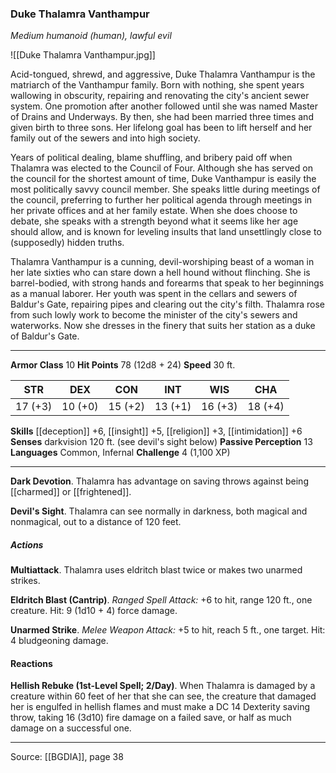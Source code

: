 ### Duke Thalamra Vanthampur
_Medium humanoid (human), lawful evil_

![[Duke Thalamra Vanthampur.jpg]]

Acid-tongued, shrewd, and aggressive, Duke Thalamra Vanthampur is the matriarch of the Vanthampur family. Born with nothing, she spent years wallowing in obscurity, repairing and renovating the city's ancient sewer system. One promotion after another followed until she was named Master of Drains and Underways. By then, she had been married three times and given birth to three sons. Her lifelong goal has been to lift herself and her family out of the sewers and into high society.

Years of political dealing, blame shuffling, and bribery paid off when Thalamra was elected to the Council of Four. Although she has served on the council for the shortest amount of time, Duke Vanthampur is easily the most politically savvy council member. She speaks little during meetings of the council, preferring to further her political agenda through meetings in her private offices and at her family estate. When she does choose to debate, she speaks with a strength beyond what it seems like her age should allow, and is known for leveling insults that land unsettlingly close to (supposedly) hidden truths.

Thalamra Vanthampur is a cunning, devil-worshiping beast of a woman in her late sixties who can stare down a hell hound without flinching. She is barrel-bodied, with strong hands and forearms that speak to her beginnings as a manual laborer. Her youth was spent in the cellars and sewers of Baldur's Gate, repairing pipes and clearing out the city's filth. Thalamra rose from such lowly work to become the minister of the city's sewers and waterworks. Now she dresses in the finery that suits her station as a duke of Baldur's Gate.





---

**Armor Class** 10
**Hit Points** 78 (12d8 + 24)
**Speed** 30 ft.

| STR     | DEX     | CON     | INT     | WIS     | CHA     |
|---------|---------|---------|---------|---------|---------|
| 17 (+3) | 10 (+0) | 15 (+2) | 13 (+1) | 16 (+3) | 18 (+4) |

**Skills** [[deception]] +6, [[insight]] +5, [[religion]] +3, [[intimidation]] +6
**Senses** darkvision 120 ft. (see devil's sight below)
**Passive Perception** 13
**Languages** Common, Infernal
**Challenge** 4 (1,100 XP)

---

**Dark Devotion**. Thalamra has advantage on saving throws against being [[charmed]] or [[frightened]].

**Devil's Sight**. Thalamra can see normally in darkness, both magical and nonmagical, out to a distance of 120 feet.

##### Actions
**Multiattack**. Thalamra uses eldritch blast twice or makes two unarmed strikes.

**Eldritch Blast (Cantrip)**. _Ranged Spell Attack:_ +6 to hit, range 120 ft., one creature. Hit: 9 (1d10 + 4) force damage.

**Unarmed Strike**. _Melee Weapon Attack:_ +5 to hit, reach 5 ft., one target. Hit: 4 bludgeoning damage.

#### Reactions
**Hellish Rebuke (1st-Level Spell; 2/Day)**. When Thalamra is damaged by a creature within 60 feet of her that she can see, the creature that damaged her is engulfed in hellish flames and must make a DC 14 Dexterity saving throw, taking 16 (3d10) fire damage on a failed save, or half as much damage on a successful one.


---

Source: [[BGDIA]], page 38